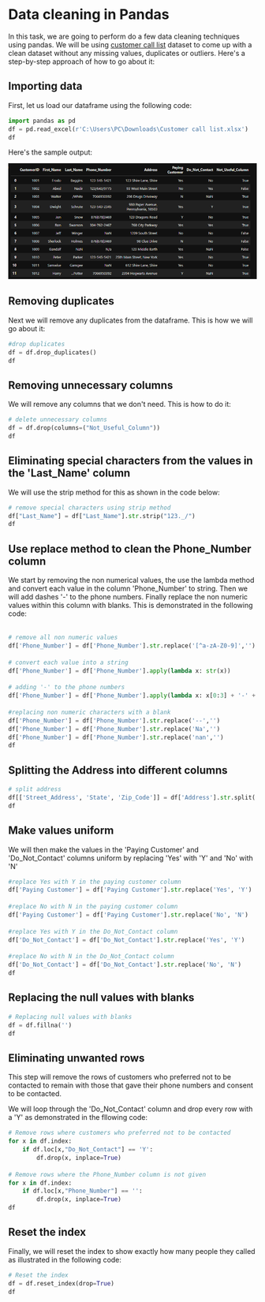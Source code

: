 # Data cleaning in Pandas

In this task, we are going to perform do a few data cleaning techniques using pandas. We will be using [customer call list](https://www.youtube.com/redirect?event=video_description&redir_token=QUFFLUhqbmlJMTZTTWZ6WExjTDA2aGdva1ZCTkFYSFFKQXxBQ3Jtc0ttNjdmcnJqU2RYUU1USVZRNDhlZnpxb2w4d3FQa2JORXc3VmZfd1NqemhmX1BiRnVCMmRKREtkRkg4eURHVGlQMDd0bGtJOGk0SnZyRjBYY29ROHhmSUVzWFJhTUVjalNPWEhxVk9IeDNhWkVFQ1UwZw&q=https%3A%2F%2Fgithub.com%2FAlexTheAnalyst%2FPandasYouTubeSeries%2Fblob%2Fmain%2FCustomer%2520Call%2520List.xlsx&v=bDhvCp3_lYw) dataset to come up with a clean dataset without any missing values, duplicates or outliers. Here's a step-by-step approach of how to go about it:

## Importing data

First, let us load our dataframe using the following code:

``` python
import pandas as pd
df = pd.read_excel(r'C:\Users\PC\Downloads\Customer call list.xlsx')
df
```

Here's the sample output:

![My Image](./Images/code1.png)

## Removing duplicates

Next we will remove any duplicates from the dataframe. This is how we will go about it:

``` python
#drop duplicates
df = df.drop_duplicates()
df
```

## Removing unnecessary columns

We will remove any columns that we don't need. This is how to do it:

```python
# delete unnecessary columns
df = df.drop(columns=("Not_Useful_Column"))
df
```

## Eliminating special characters from the values in the 'Last_Name' column

We will use the strip method for this as shown in the code below:

```python
# remove special characters using strip method
df["Last_Name"] = df["Last_Name"].str.strip("123._/")
df
```

## Use replace method to clean the Phone_Number column

We start by removing the non numerical values, the use the lambda method and convert each value in the column 'Phone_Number' to string. Then we will add dashes '-' to the phone numbers. Finally replace the non numeric values within this column with blanks. This is demonstrated in the following code:

```python

# remove all non numeric values
df['Phone_Number'] = df['Phone_Number'].str.replace('[^a-zA-Z0-9]','')

# convert each value into a string
df['Phone_Number'] = df['Phone_Number'].apply(lambda x: str(x))

# adding '-' to the phone numbers
df['Phone_Number'] = df['Phone_Number'].apply(lambda x: x[0:3] + '-' + x[3:6] + '-' + x[6:10])

#replacing non numeric characters with a blank
df['Phone_Number'] = df['Phone_Number'].str.replace('--','')
df['Phone_Number'] = df['Phone_Number'].str.replace('Na','')
df['Phone_Number'] = df['Phone_Number'].str.replace('nan','')
df
```

## Splitting the Address into different columns

```python
# split address
df[['Street_Address', 'State', 'Zip_Code']] = df['Address'].str.split(',', 2, expand=True)
df
```

## Make values uniform

We will then make the values in the 'Paying Customer' and 'Do_Not_Contact' columns uniform by replacing 'Yes' with 'Y' and 'No' with 'N'

 ```python
 #replace Yes with Y in the paying customer column
df['Paying Customer'] = df['Paying Customer'].str.replace('Yes', 'Y')

#replace No with N in the paying customer column
df['Paying Customer'] = df['Paying Customer'].str.replace('No', 'N')

#replace Yes with Y in the Do_Not_Contact column
df['Do_Not_Contact'] = df['Do_Not_Contact'].str.replace('Yes', 'Y')

#replace No with N in the Do_Not_Contact column
df['Do_Not_Contact'] = df['Do_Not_Contact'].str.replace('No', 'N')
df
```

## Replacing the null values with blanks

```python
# Replacing null values with blanks
df = df.fillna('')
df
```

## Eliminating unwanted rows

This step will remove the rows of customers who preferred not to be contacted to remain with those that gave their phone numbers and consent to be contacted.

We will loop through the 'Do_Not_Contact' column and drop every row with a 'Y' as demonstrated in the fllowing code:

```python
# Remove rows where customers who preferred not to be contacted
for x in df.index:
    if df.loc[x,"Do_Not_Contact"] == 'Y':
        df.drop(x, inplace=True)

# Remove rows where the Phone_Number column is not given
for x in df.index:
    if df.loc[x,"Phone_Number"] == '':
        df.drop(x, inplace=True)
df
```

## Reset the index

Finally, we will reset the index to show exactly how many people they called as illustrated in the following code:

```python
# Reset the index
df = df.reset_index(drop=True)
df
```
